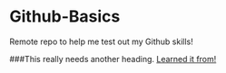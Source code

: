 # Github-Basics
Remote repo to help me test out my Github skills!

###This really needs another heading. 
[Learned it from!](www.google.com)
